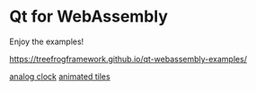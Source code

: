 Qt for WebAssembly
==================

Enjoy the examples!

https://treefrogframework.github.io/qt-webassembly-examples/

  [analog clock](https://treefrogframework.github.io/qt-webassembly-examples/analogclock/)
  [animated tiles](https://treefrogframework.github.io/qt-webassembly-examples/animatedtiles)